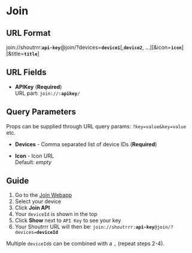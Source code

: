 # Join

## URL Format

<span class="bk">join://shoutrrr:**`api-key`**@join/?devices=**`device1`**[,**`device2`**, ...][&icon=__`icon`__][&title=__`title`__]</span>

## URL Fields

- **APIKey** (**Required**)  
  URL part: <code class="service-url">join://:<strong>apikey</strong>/</code>

## Query Parameters

Props can be supplied through URL query params: `?key=value&key=value` etc.

- **Devices** - Comma separated list of device IDs (**Required**)

- **Icon** - Icon URL  
  Default: _empty_

## Guide

1.  Go to the [Join Webapp](https://joinjoaomgcd.appspot.com/)
2.  Select your device
3.  Click **Join API**
4.  Your `deviceId` is shown in the top
5.  Click **Show** next to `API Key` to see your key
6.  Your Shoutrrr URL will then be:
    `join://shoutrrr:`**`api-key`**`@join/?devices=`**`deviceId`**

Multiple `deviceId`s can be combined with a `,` (repeat steps 2-4).
